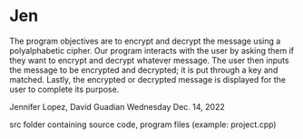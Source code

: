 # Jen
The program objectives are to encrypt and decrypt the message using a polyalphabetic cipher. Our program interacts with the user by asking them if they want to encrypt and decrypt whatever message. The user then inputs the message to be encrypted and decrypted; it is put through a key and matched. Lastly, the encrypted or decrypted message is displayed for the user to complete its purpose.

Jennifer Lopez, David Guadian
Wednesday Dec. 14, 2022

src folder containing source code, program files (example: project.cpp)
